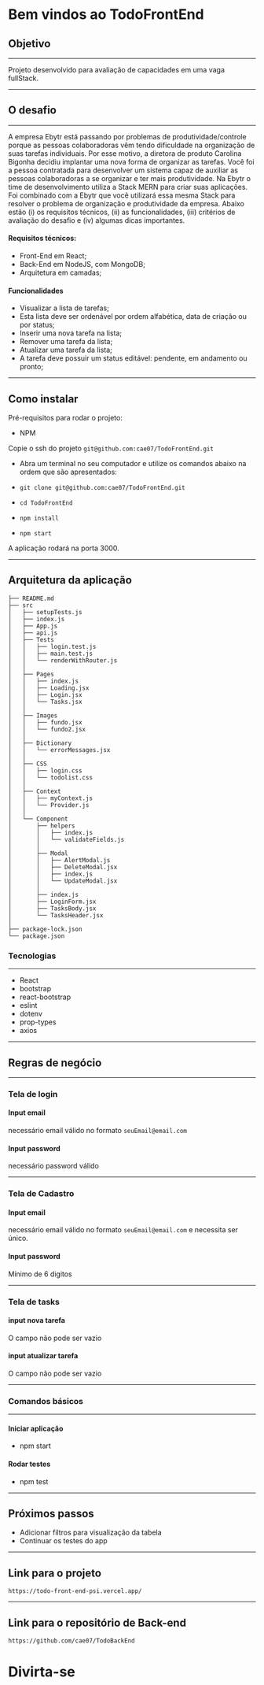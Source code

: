 # Bem vindos ao TodoFrontEnd

## Objetivo

---

Projeto desenvolvido para avaliação de capacidades em uma vaga fullStack.

---

## O desafio

---

A empresa Ebytr está passando por problemas de produtividade/controle porque as pessoas colaboradoras vêm tendo dificuldade na organização de suas tarefas individuais. Por esse motivo, a diretora de produto Carolina Bigonha decidiu implantar uma nova forma de organizar as tarefas.
Você foi a pessoa contratada para desenvolver um sistema capaz de auxiliar as pessoas colaboradoras a se organizar e ter mais produtividade.
Na Ebytr o time de desenvolvimento utiliza a Stack MERN para criar suas aplicações. Foi combinado com a Ebytr que você utilizará essa mesma Stack para resolver o problema de organização e produtividade da empresa.
Abaixo estão (i) os requisitos técnicos, (ii) as funcionalidades, (iii) critérios de avaliação do desafio e (iv) algumas dicas importantes.

#### Requisitos técnicos:

- Front-End em React;
- Back-End em NodeJS, com MongoDB;
- Arquitetura em camadas;

#### Funcionalidades

- Visualizar a lista de tarefas;
- Esta lista deve ser ordenável por ordem alfabética, data de criação ou por status;
- Inserir uma nova tarefa na lista;
- Remover uma tarefa da lista;
- Atualizar uma tarefa da lista;
- A tarefa deve possuir um status editável: pendente, em andamento ou pronto;

---

## Como instalar

Pré-requisitos para rodar o projeto:
- NPM

Copie o ssh do projeto `git@github.com:cae07/TodoFrontEnd.git`

* Abra um terminal no seu computador e utilize os comandos abaixo na ordem que são apresentados:

* `git clone git@github.com:cae07/TodoFrontEnd.git`
* `cd TodoFrontEnd`
* `npm install`
* `npm start`

A aplicação rodará na porta 3000.

---

## Arquitetura da aplicação

```
├── README.md
├── src
│   ├── setupTests.js
│   ├── index.js
│   ├── App.js
│   ├── api.js
│   ├── Tests
│   │   ├── login.test.js
│   │   ├── main.test.js
│   │   └── renderWithRouter.js
│   │
│   ├── Pages
│   │   ├── index.js
│   │   ├── Loading.jsx
│   │   ├── Login.jsx
│   │   └── Tasks.jsx
│   │
│   ├── Images
│   │   ├── fundo.jsx
│   │   └── fundo2.jsx
│   │
│   ├── Dictionary
│   │   └── errorMessages.jsx
│   │
│   ├── CSS
│   │   ├── login.css
│   │   └── todolist.css
│   │
│   ├── Context
│   │   ├── myContext.js
│   │   └── Provider.js
│   │
│   └── Component
│       ├── helpers
│       │   ├── index.js
│       │   └── validateFields.js
│       │
│       ├── Modal
│       │   ├── AlertModal.js
│       │   ├── DeleteModal.jsx
│       │   ├── index.js
│       │   └── UpdateModal.jsx
│       │
│       ├── index.js
│       ├── LoginForm.jsx
│       ├── TasksBody.jsx
│       └── TasksHeader.jsx
│
├── package-lock.json
└── package.json

```

### Tecnologias

---

* React
* bootstrap
* react-bootstrap
* eslint
* dotenv
* prop-types
* axios

---

## Regras de negócio

---

### Tela de login

#### Input email

necessário email válido no formato `seuEmail@email.com`

#### Input password

necessário password válido

---

### Tela de Cadastro

#### Input email

necessário email válido no formato `seuEmail@email.com` e necessita ser único.

#### Input password
Mínimo de 6 digitos

---

### Tela de tasks

#### input nova tarefa

O campo não pode ser vazio

#### input atualizar tarefa

O campo não pode ser vazio

---

### Comandos básicos

---

#### Iniciar aplicação
- npm start

#### Rodar testes
- npm test

---

## Próximos passos

* Adicionar filtros para visualização da tabela
* Continuar os testes do app

---

## Link para o projeto

`https://todo-front-end-psi.vercel.app/`

---

## Link para o repositório de Back-end

`https://github.com/cae07/TodoBackEnd`

# Divirta-se
